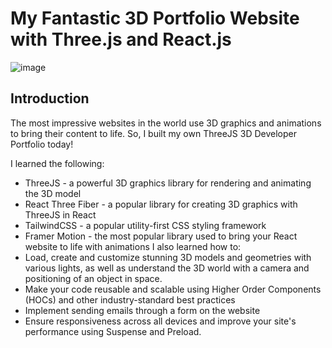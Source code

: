 # My Fantastic 3D Portfolio Website with Three.js and React.js

![image](https://github.com/harshsharma101/my-3d-portfolio/assets/90311361/86dc1c0b-d321-4dac-bbf7-4951807a8dba)

## Introduction
The most impressive websites in the world use 3D graphics and animations to bring their content to life. So, I built my own ThreeJS 3D Developer Portfolio today! 
 
I learned the following:
- ThreeJS - a powerful 3D graphics library for rendering and animating the 3D model
- React Three Fiber - a popular library for creating 3D graphics with ThreeJS in React
- TailwindCSS - a popular utility-first CSS styling framework
- Framer Motion - the most popular library used to bring your React website to life with animations
I also learned how to:
- Load, create and customize stunning 3D models and geometries with various lights, as well as understand the 3D world with a camera and positioning of an object in space.
- Make your code reusable and scalable using Higher Order Components (HOCs) and other industry-standard best practices
- Implement sending emails through a form on the website
- Ensure responsiveness across all devices and improve your site's performance using Suspense and Preload.


